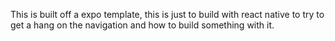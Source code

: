 This is built off a expo template, this is just to build with react native to try to get a hang on the navigation and how to build something with it.

